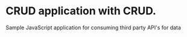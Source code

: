 # CRUD application with CRUD.
Sample JavaScript application for consuming third party API's for data
